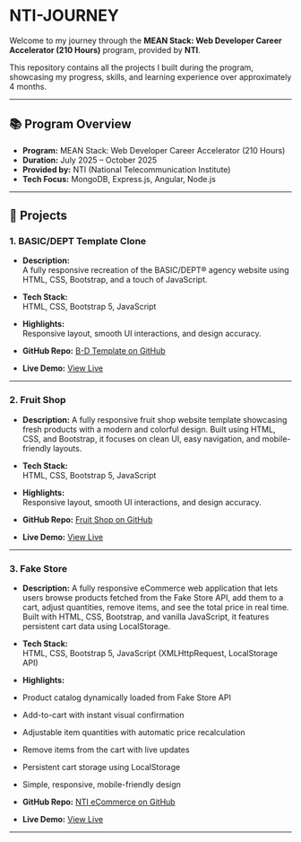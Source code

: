 # NTI-JOURNEY

Welcome to my journey through the **MEAN Stack: Web Developer Career Accelerator (210 Hours)** program, provided by **NTI**.

This repository contains all the projects I built during the program, showcasing my progress, skills, and learning experience over approximately 4 months.

---

## 📚 Program Overview

- **Program:** MEAN Stack: Web Developer Career Accelerator (210 Hours)
- **Duration:** July 2025 – October 2025
- **Provided by:** NTI (National Telecommunication Institute)
- **Tech Focus:** MongoDB, Express.js, Angular, Node.js

---

## 🚀 Projects

### 1. BASIC/DEPT Template Clone

- **Description:**  
  A fully responsive recreation of the BASIC/DEPT® agency website using HTML, CSS, Bootstrap, and a touch of JavaScript.

- **Tech Stack:**  
  HTML, CSS, Bootstrap 5, JavaScript

- **Highlights:**  
  Responsive layout, smooth UI interactions, and design accuracy.

- **GitHub Repo:** [B-D Template on GitHub](https://github.com/youssefsalehs/B-D-Template)
  
- **Live Demo:** [View Live](https://youssefsalehs.github.io/B-D-Template/)

---

### 2. Fruit Shop

- **Description:**
  A fully responsive fruit shop website template showcasing fresh products with a modern and colorful design. Built using HTML, CSS, and Bootstrap, it focuses on clean UI, easy navigation, and mobile-friendly   layouts.
  
- **Tech Stack:**  
  HTML, CSS, Bootstrap 5, JavaScript

- **Highlights:**  
  Responsive layout, smooth UI interactions, and design accuracy.

- **GitHub Repo:** [Fruit Shop on GitHub](https://github.com/youssefsalehs/fruit-shop)
  
- **Live Demo:** [View Live](https://youssefsalehs.github.io/fruit-shop/)

---

### 3. Fake Store

- **Description:**
  A fully responsive eCommerce web application that lets users browse products fetched from the Fake Store API, add them to a cart, adjust quantities, remove items, and see the total price in real time. Built     with HTML, CSS, Bootstrap, and vanilla JavaScript, it features persistent cart data using LocalStorage.
  
- **Tech Stack:**  
  HTML, CSS, Bootstrap 5, JavaScript (XMLHttpRequest, LocalStorage API)
  
- **Highlights:**  
 - Product catalog dynamically loaded from Fake Store API  
 - Add-to-cart with instant visual confirmation  
 - Adjustable item quantities with automatic price recalculation  
 - Remove items from the cart with live updates  
 - Persistent cart storage using LocalStorage  
 - Simple, responsive, mobile-friendly design

- **GitHub Repo:** [NTI eCommerce on GitHub](https://github.com/youssefsalehs/NTI-eCommerce)  

- **Live Demo:** [View Live](https://youssefsalehs.github.io/NTI-eCommerce/index.html)

---
